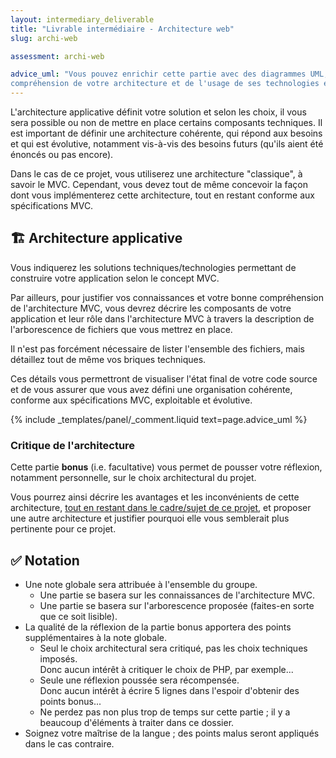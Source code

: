 ```yaml
---
layout: intermediary_deliverable
title: "Livrable intermédiaire - Architecture web"
slug: archi-web

assessment: archi-web

advice_uml: "Vous pouvez enrichir cette partie avec des diagrammes UML, s'ils vous semblent pertinents pour la
compréhension de votre architecture et de l'usage de ses technologies et composants."
---
```


L'architecture applicative définit votre solution et selon les choix, il vous sera possible ou non de mettre en place
certains composants techniques. Il est important de définir une architecture cohérente, qui répond aux besoins et qui
est évolutive, notamment vis-à-vis des besoins futurs (qu'ils aient été énoncés ou pas encore).

Dans le cas de ce projet, vous utiliserez une architecture "classique", à savoir le MVC. Cependant, vous devez tout de
même concevoir la façon dont vous implémenterez cette architecture, tout en restant conforme aux spécifications MVC.

## 🏗️ Architecture applicative

Vous indiquerez les solutions techniques/technologies permettant de construire votre application selon le concept MVC.

Par ailleurs, pour justifier vos connaissances et votre bonne compréhension de l'architecture MVC, vous devrez décrire
les composants de votre application et leur rôle dans l'architecture MVC à travers la description de l'arborescence de
fichiers que vous mettrez en place.

Il n'est pas forcément nécessaire de lister l'ensemble des fichiers, mais détaillez tout de même vos briques techniques.

Ces détails vous permettront de visualiser l'état final de votre code source et de vous assurer que vous avez défini une
organisation cohérente, conforme aux spécifications MVC, exploitable et évolutive.

{% include _templates/panel/_comment.liquid text=page.advice_uml %}

### Critique de l'architecture

Cette partie **bonus** (i.e. facultative) vous permet de pousser votre réflexion, notamment personnelle, sur le
choix architectural du projet.

Vous pourrez ainsi décrire les avantages et les inconvénients de cette architecture, <u>tout en restant dans le
cadre/sujet de ce projet</u>, et proposer une autre architecture et justifier pourquoi elle vous semblerait plus
pertinente pour ce projet.

## ✅ Notation

* Une note globale sera attribuée à l'ensemble du groupe.
  - Une partie se basera sur les connaissances de l'architecture MVC.
  - Une partie se basera sur l'arborescence proposée (faites-en sorte que ce soit lisible).
* La qualité de la réflexion de la partie bonus apportera des points supplémentaires à la note globale.
  - Seul le choix architectural sera critiqué, pas les choix techniques imposés.
    <br>Donc aucun intérêt à critiquer le choix de PHP, par exemple...
  - Seule une réflexion poussée sera récompensée.
    <br>Donc aucun intérêt à écrire 5 lignes dans l'espoir d'obtenir des points bonus...
  - Ne perdez pas non plus trop de temps sur cette partie ; il y a beaucoup d'éléments à traiter dans ce dossier.
* Soignez votre maîtrise de la langue ; des points malus seront appliqués dans le cas contraire.
